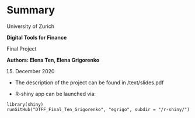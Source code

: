# Summary
University of Zurich

**Digital Tools for Finance**

Final Project

**Authors: Elena Ten, Elena Grigorenko**

15. December 2020

* The description of the project can be found in /text/slides.pdf

* R-shiny app can be launched via:

```
library(shiny)
runGitHub("DTFF_Final_Ten_Grigorenko", "egrigo", subdir = "/r-shiny/")
```
